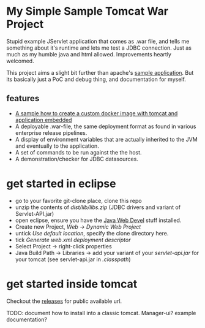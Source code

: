# My Simple Sample Tomcat War Project

Stupid example JServlet application that comes as .war file, and tells me something about it's runtime and lets me test a JDBC connection. Just as much as my humble java and html allowed. Improvements heartly welcomed.

This project aims a slight bit further than apache's [sample application](https://tomcat.apache.org/tomcat-7.0-doc/appdev/sample/). But its basically just a PoC and debug thing, and documentation for myself.

## features
- [A sample how to create a custom docker image with tomcat and application embedded](dist/Docker/README.mds)
- A deployable .war-file, the same deployment format as found in various enterprise release pipelines.
- A display of environment variables that are actually inherited to the JVM and eventually to the application.
- A set of commands to be run against the the host. 
- A demonstration/checker for JDBC datasources.

# get started in eclipse
- go to your favorite git-clone place, clone this repo
- unzip the contents of _dist/lib/libs.zip_ (JDBC drivers and variant of Servlet-API.jar)
- open eclipse, ensure you have the [Java Web Devel](README.eclipse.md) stuff installed.
- Create new Project, _Web_ -> _Dynamic Web Project_
- untick _Use default location_, specify the clone directory here.
- tick _Generate web.xml deployment descriptor_
- Select Project -> right-click properties
- Java Build Path ->  Libraries -> add your variant of your _servlet-api.jar_ for your tomcat (see servlet-api.jar in  _.classpath_)

# get started inside tomcat
Checkout the [releases](releases) for public available url.

TODO: document how to install into a classic tomcat. Manager-ui? example documentation?
